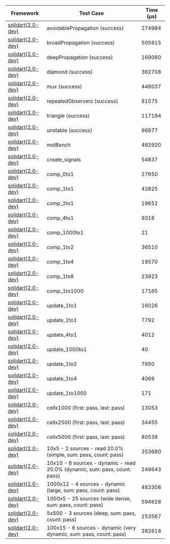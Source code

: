 | Framework | Test Case | Time (μs) |
| --- | --- | --- |
| [solidart(2.0-dev)](https://github.com/nank1ro/solidart/tree/dev) | avoidablePropagation (success) | 274984 |
| [solidart(2.0-dev)](https://github.com/nank1ro/solidart/tree/dev) | broadPropagation (success) | 505915 |
| [solidart(2.0-dev)](https://github.com/nank1ro/solidart/tree/dev) | deepPropagation (success) | 169060 |
| [solidart(2.0-dev)](https://github.com/nank1ro/solidart/tree/dev) | diamond (success) | 362708 |
| [solidart(2.0-dev)](https://github.com/nank1ro/solidart/tree/dev) | mux (success) | 448037 |
| [solidart(2.0-dev)](https://github.com/nank1ro/solidart/tree/dev) | repeatedObservers (success) | 81575 |
| [solidart(2.0-dev)](https://github.com/nank1ro/solidart/tree/dev) | triangle (success) | 117194 |
| [solidart(2.0-dev)](https://github.com/nank1ro/solidart/tree/dev) | unstable (success) | 96977 |
| [solidart(2.0-dev)](https://github.com/nank1ro/solidart/tree/dev) | molBench | 492920 |
| [solidart(2.0-dev)](https://github.com/nank1ro/solidart/tree/dev) | create_signals | 54837 |
| [solidart(2.0-dev)](https://github.com/nank1ro/solidart/tree/dev) | comp_0to1 | 27650 |
| [solidart(2.0-dev)](https://github.com/nank1ro/solidart/tree/dev) | comp_1to1 | 43825 |
| [solidart(2.0-dev)](https://github.com/nank1ro/solidart/tree/dev) | comp_2to1 | 19652 |
| [solidart(2.0-dev)](https://github.com/nank1ro/solidart/tree/dev) | comp_4to1 | 9318 |
| [solidart(2.0-dev)](https://github.com/nank1ro/solidart/tree/dev) | comp_1000to1 | 21 |
| [solidart(2.0-dev)](https://github.com/nank1ro/solidart/tree/dev) | comp_1to2 | 36510 |
| [solidart(2.0-dev)](https://github.com/nank1ro/solidart/tree/dev) | comp_1to4 | 19570 |
| [solidart(2.0-dev)](https://github.com/nank1ro/solidart/tree/dev) | comp_1to8 | 23923 |
| [solidart(2.0-dev)](https://github.com/nank1ro/solidart/tree/dev) | comp_1to1000 | 17165 |
| [solidart(2.0-dev)](https://github.com/nank1ro/solidart/tree/dev) | update_1to1 | 16026 |
| [solidart(2.0-dev)](https://github.com/nank1ro/solidart/tree/dev) | update_2to1 | 7792 |
| [solidart(2.0-dev)](https://github.com/nank1ro/solidart/tree/dev) | update_4to1 | 4012 |
| [solidart(2.0-dev)](https://github.com/nank1ro/solidart/tree/dev) | update_1000to1 | 40 |
| [solidart(2.0-dev)](https://github.com/nank1ro/solidart/tree/dev) | update_1to2 | 7850 |
| [solidart(2.0-dev)](https://github.com/nank1ro/solidart/tree/dev) | update_1to4 | 4069 |
| [solidart(2.0-dev)](https://github.com/nank1ro/solidart/tree/dev) | update_1to1000 | 171 |
| [solidart(2.0-dev)](https://github.com/nank1ro/solidart/tree/dev) | cellx1000 (first: pass, last: pass) | 13053 |
| [solidart(2.0-dev)](https://github.com/nank1ro/solidart/tree/dev) | cellx2500 (first: pass, last: pass) | 34455 |
| [solidart(2.0-dev)](https://github.com/nank1ro/solidart/tree/dev) | cellx5000 (first: pass, last: pass) | 80538 |
| [solidart(2.0-dev)](https://github.com/nank1ro/solidart/tree/dev) | 10x5 - 2 sources - read 20.0% (simple, sum: pass, count: pass) | 353680 |
| [solidart(2.0-dev)](https://github.com/nank1ro/solidart/tree/dev) | 10x10 - 6 sources - dynamic - read 20.0% (dynamic, sum: pass, count: pass) | 249643 |
| [solidart(2.0-dev)](https://github.com/nank1ro/solidart/tree/dev) | 1000x12 - 4 sources - dynamic (large, sum: pass, count: pass) | 483308 |
| [solidart(2.0-dev)](https://github.com/nank1ro/solidart/tree/dev) | 1000x5 - 25 sources (wide dense, sum: pass, count: pass) | 594628 |
| [solidart(2.0-dev)](https://github.com/nank1ro/solidart/tree/dev) | 5x500 - 3 sources (deep, sum: pass, count: pass) | 253567 |
| [solidart(2.0-dev)](https://github.com/nank1ro/solidart/tree/dev) | 100x15 - 6 sources - dynamic (very dynamic, sum: pass, count: pass) | 382618 |
